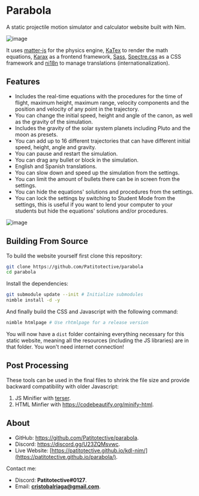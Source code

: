 # Parabola
A static projectile motion simulator and calculator website built with Nim.

![image](https://github.com/user-attachments/assets/5e100882-063b-4d7f-866e-f249d587f7e5)

It uses [matter-js](https://github.com/liabru/matter-js/) for the physics engine, [KaTex](https://github.com/KaTeX/KaTeX) to render the math equations, [Karax](https://github.com/karaxnim/karax/) as a frontend framework, [Sass](https://sass-lang.com/), [Spectre.css](https://github.com/picturepan2/spectre) as a CSS framework and [ni18n](https://github.com/heinthanth/ni18n) to manage translations (internationalization).

## Features
- Includes the real-time equations with the procedures for the time of flight, maximum height, maximum range, velocity components and the position and velocity of any point in the trajectory.
- You can change the initial speed, height and angle of the canon, as well as the gravity of the simulation.
- Includes the gravity of the solar system planets including Pluto and the moon as presets.
- You can add up to 16 different trajectories that can have different initial speed, height, angle and gravity.
- You can pause and restart the simulation.
- You can drag any bullet or block in the simulation.
- English and Spanish translations.
- You can slow down and speed up the simulation from the settings.
- You can limit the amount of bullets there can be in screen from the settings.
- You can hide the equations' solutions and procedures from the settings.
- You can lock the settings by switching to Student Mode from the settings, this is useful if you want to lend your computer to your students but hide the equations' solutions and/or procedures.

![image](https://github.com/user-attachments/assets/3ba3ebac-781f-4079-9ae0-3d9afffe2054)

## Building From Source
To build the website yourself first clone this repository:
```sh
git clone https://github.com/Patitotective/parabola
cd parabola
```
Install the dependencies:
```sh
git submodule update --init # Initialize submodules
nimble install -d -y
```
And finally build the CSS and Javascript with the following command:
```sh
nimble htmlpage # Use rhtmlpage for a release version
```
You will now have a `dist` folder containing everything necessary for this static website, meaning all the resources (including the JS libraries) are in that folder. You won't need internet connection!

## Post Processing
These tools can be used in the final files to shrink the file size and provide backward compatibility with older Javascript:
1. JS Minifier with [terser](https://terser.org/).
2. HTML Minfier with https://codebeautify.org/minify-html.

## About
- GitHub: https://github.com/Patitotective/parabola.
- Discord: https://discord.gg/U23ZQMsvwc.
- Live Website: [https://patitotective.github.io/kdl-nim/](https://patitotective.github.io/parabola/).

Contact me:
- Discord: **Patitotective#0127**.
- Email: **cristobalriaga@gmail.com**.
